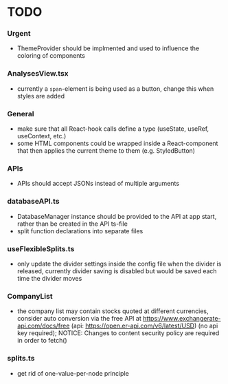 # TODO

### Urgent
- ThemeProvider should be implmented and used to influence the coloring of components

### AnalysesView.tsx
- currently a `span`-element is being used as a button, change this when styles are added

### General
- make sure that all React-hook calls define a type (useState, useRef, useContext, etc.)
- some HTML components could be wrapped inside a React-component that then applies the current theme to them (e.g. StyledButton)

### APIs
- APIs should accept JSONs instead of multiple arguments

### databaseAPI.ts
- DatabaseManager instance should be provided to the API at app start, rather than be created in the API ts-file
- split function declarations into separate files

### useFlexibleSplits.ts
- only update the divider settings inside the config file when the divider is released, currently divider saving is disabled but would be saved each time the divider moves

### CompanyList
- the company list may contain stocks quoted at different currencies, consider auto conversion via the free API at https://www.exchangerate-api.com/docs/free (api: https://open.er-api.com/v6/latest/USD) (no api key required); NOTICE: Changes to content security policy are required in order to fetch()

### splits.ts
- get rid of one-value-per-node principle
